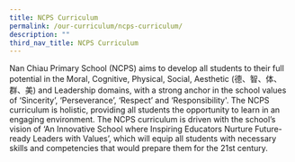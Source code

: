 ```yaml
---
title: NCPS Curriculum
permalink: /our-curriculum/ncps-curriculum/
description: ""
third_nav_title: NCPS Curriculum
---
```


Nan Chiau Primary School (NCPS) aims to develop all students to their full potential in the Moral, Cognitive, Physical, Social, Aesthetic (德、智、体、群、美) and Leadership domains, with a strong anchor in the school values of ‘Sincerity’, ‘Perseverance’, ‘Respect’ and ‘Responsibility'. The NCPS curriculum is holistic, providing all students the opportunity to learn in an engaging environment. The NCPS curriculum is driven with the school’s vision of ‘An Innovative School where Inspiring Educators Nurture Future-ready Leaders with Values’, which will equip all students with necessary skills and competencies that would prepare them for the 21st century.

[  
](https://www.ncps.moe.edu.sg/our-curriculum/ncps-curriculum/#top)